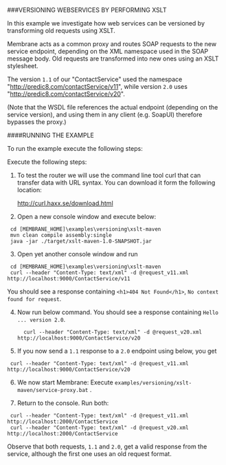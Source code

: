 ###VERSIONING WEBSERVICES BY PERFORMING XSLT

In this example we investigate how web services can be versioned by transforming
old requests using XSLT.

Membrane acts as a common proxy and routes SOAP requests to the new service
endpoint, depending on the XML namespace used in the SOAP message body. Old
requests are transformed into new ones using an XSLT stylesheet.

The version `1.1` of our "ContactService" used the namespace
"http://predic8.com/contactService/v11", while version `2.0` uses
"http://predic8.com/contactService/v20".


(Note that the WSDL file references the actual endpoint (depending on the
service version), and using them in any client (e.g. SoapUI) therefore
bypasses the proxy.)


####RUNNING THE EXAMPLE

To run the example execute the following steps: 

Execute the following steps:

1. To test the router we will use the command line tool curl that can transfer
   data with URL syntax. You can download it form the following location:
     
   http://curl.haxx.se/download.html

2. Open a new console window and execute below:
```
 cd [MEMBRANE_HOME]\examples\versioning\xslt-maven
 mvn clean compile assembly:single
 java -jar ./target/xslt-maven-1.0-SNAPSHOT.jar
```
3. Open yet another console window and run
```
 cd [MEMBRANE_HOME]\examples\versioning\xslt-maven
 curl --header "Content-Type: text/xml" -d @request_v11.xml http://localhost:9000/ContactService/v11
```
   You should see a response containing `<h1>404 Not Found</h1>`, `No context found for request`.

4. Now run below command. You should see a response containing `Hello ... version 2.0`.
   ```
     curl --header "Content-Type: text/xml" -d @request_v20.xml http://localhost:9000/ContactService/v20
   ```
   

5. If you now send a `1.1` response to a `2.0` endpoint using below, you get
```
 curl --header "Content-Type: text/xml" -d @request_v11.xml http://localhost:9000/ContactService/v20
```
   


6. We now start Membrane: Execute `examples/versioning/xslt-maven/service-proxy.bat` .

7. Return to the console. Run both:
```
 curl --header "Content-Type: text/xml" -d @request_v11.xml http://localhost:2000/ContactService
 curl --header "Content-Type: text/xml" -d @request_v20.xml http://localhost:2000/ContactService
```
  Observe that both requests, `1.1` and `2.0`, get a valid response from the service, although
  the first one uses an old request format.


